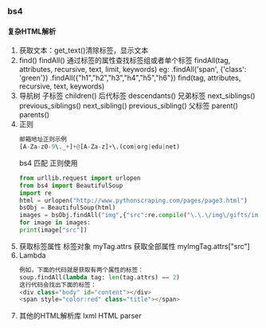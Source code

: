 ### bs4

#### 复杂HTML解析
 1. 获取文本：get_text()清除标签，显示文本
 2. find() findAll() 通过标签的属性查找标签组或者单个标签
	findAll(tag, attributes, recursive, text, limit, keywords) 
	eg:
	.findAll('span', {'class': 'green'})
	.findAll({"h1","h2","h3","h4","h5","h6"})
	find(tag, attributes, recursive, text, keywords)
 3. 导航树
 	子标签 children()  后代标签 descendants()
 	兄弟标签 next_siblings()  previous_siblings()   next_sibling()   previous_sibling()
 	父标签 parent()   parents()
 4. 正则
 	```python
 	邮箱地址正则示例
 	[A-Za-z0-9\._+]+@[A-Za-z]+\.(com|org|edu|net)
 	```
 	bs4 匹配 正则使用
	```python
	from urllib.request import urlopen 
	from bs4 import BeautifulSoup 
	import re 
	html = urlopen("http://www.pythonscraping.com/pages/page3.html") 
	bsObj = BeautifulSoup(html) 
	images = bsObj.findAll("img",{"src":re.compile("\.\.\/img\/gifts/img.*\.jpg")}) 
	for image in images: 
    print(image["src"])
	```
 5. 获取标签属性
	标签对象  myTag.attrs 获取全部属性
	myImgTag.attrs["src"]
 6. Lambda
 	```python
	例如，下面的代码就是获取有两个属性的标签：
	soup.findAll(lambda tag: len(tag.attrs) == 2)
	这行代码会找出下面的标签：
	<div class="body" id="content"></div> 
	<span style="color:red" class="title"></span>
	```
 7. 其他的HTML解析库
 	lxml
 	HTML parser

